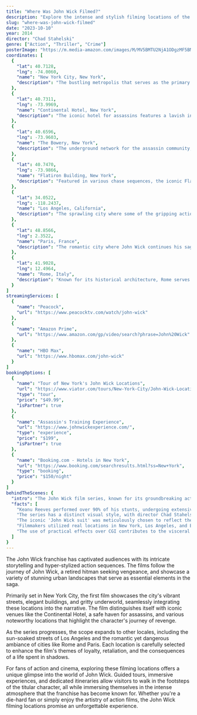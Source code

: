 ```yaml
---
title: "Where Was John Wick Filmed?"
description: "Explore the intense and stylish filming locations of the John Wick franchise, showcasing the vibrant backdrop of diverse cities and stunning landscapes."
slug: "where-was-john-wick-filmed"
date: "2023-10-10"
year: 2014
director: "Chad Stahelski"
genre: ["Action", "Thriller", "Crime"]
posterImage: "https://m.media-amazon.com/images/M/MV5BMTU2NjA1ODgzMF5BMl5BanBnXkFtZTgwMTM2MTI4MjE@._V1_SX300.jpg"
coordinates: [
  { 
    "lat": 40.7128, 
    "lng": -74.0060, 
    "name": "New York City, New York", 
    "description": "The bustling metropolis that serves as the primary setting for John Wick's journey of vengeance."
  },
  { 
    "lat": 40.7311, 
    "lng": -73.9969, 
    "name": "Continental Hotel, New York", 
    "description": "The iconic hotel for assassins features a lavish interior and serves as a sanctuary for John Wick."
  },
  { 
    "lat": 40.6596, 
    "lng": -73.9603, 
    "name": "The Bowery, New York", 
    "description": "The underground network for the assassin community, showcasing gritty urban settings."
  },
  { 
    "lat": 40.7470, 
    "lng": -73.9866, 
    "name": "Flatiron Building, New York", 
    "description": "Featured in various chase sequences, the iconic Flatiron Building adds character to the film's urban landscape."
  },
  { 
    "lat": 34.0522, 
    "lng": -118.2437, 
    "name": "Los Angeles, California", 
    "description": "The sprawling city where some of the gripping action sequences unfold in the later films."
  },
  { 
    "lat": 48.8566, 
    "lng": 2.3522, 
    "name": "Paris, France", 
    "description": "The romantic city where John Wick continues his saga, exploring both its beauty and dangers."
  },
  { 
    "lat": 41.9028, 
    "lng": 12.4964, 
    "name": "Rome, Italy", 
    "description": "Known for its historical architecture, Rome serves as a backdrop for intense action in the third film."
  }
]
streamingServices: [
  {
    "name": "Peacock",
    "url": "https://www.peacocktv.com/watch/john-wick"
  },
  {
    "name": "Amazon Prime",
    "url": "https://www.amazon.com/gp/video/search?phrase=John%20Wick"
  },
  {
    "name": "HBO Max",
    "url": "https://www.hbomax.com/john-wick"
  }
]
bookingOptions: [
  {
    "name": "Tour of New York's John Wick Locations",
    "url": "https://www.viator.com/tours/New-York-City/John-Wick-Locations-Tour/d687-123456",
    "type": "tour",
    "price": "$49.99",
    "isPartner": true
  },
  {
    "name": "Assassin's Training Experience",
    "url": "https://www.johnwickexperience.com/",
    "type": "experience",
    "price": "$199",
    "isPartner": true
  },
  {
    "name": "Booking.com - Hotels in New York",
    "url": "https://www.booking.com/searchresults.html?ss=New+York",
    "type": "booking",
    "price": "$150/night"
  }
]
behindTheScenes: {
  "intro": "The John Wick film series, known for its groundbreaking action choreography and stylized visuals, has quickly become a modern classic in the action genre. Filming took place primarily in vibrant urban environments, capitalizing on the unique settings to enhance the narrative of revenge and redemption.",
  "facts": [
    "Keanu Reeves performed over 90% of his stunts, undergoing extensive training in martial arts and firearms.",
    "The series has a distinct visual style, with director Chad Stahelski employing his experience as a stuntman to create kinetic and dynamic action sequences.",
    "The iconic 'John Wick suit' was meticulously chosen to reflect the character’s blend of elegance and lethal efficacy.",
    "Filmmakers utilized real locations in New York, Los Angeles, and Europe, helping to ground the fantastical elements in reality.",
    "The use of practical effects over CGI contributes to the visceral impact of the action scenes, something that sets John Wick apart from other action films."
  ]
}
---
```


<JohnWickGuide />

The John Wick franchise has captivated audiences with its intricate storytelling and hyper-stylized action sequences. The films follow the journey of John Wick, a retired hitman seeking vengeance, and showcase a variety of stunning urban landscapes that serve as essential elements in the saga.

Primarily set in New York City, the first film showcases the city's vibrant streets, elegant buildings, and gritty underworld, seamlessly integrating these locations into the narrative. The film distinguishes itself with iconic venues like the Continental Hotel, a safe haven for assassins, and various noteworthy locations that highlight the character's journey of revenge.

As the series progresses, the scope expands to other locales, including the sun-soaked streets of Los Angeles and the romantic yet dangerous ambiance of cities like Rome and Paris. Each location is carefully selected to enhance the film's themes of loyalty, retaliation, and the consequences of a life spent in shadows.

For fans of action and cinema, exploring these filming locations offers a unique glimpse into the world of John Wick. Guided tours, immersive experiences, and dedicated itineraries allow visitors to walk in the footsteps of the titular character, all while immersing themselves in the intense atmosphere that the franchise has become known for. Whether you're a die-hard fan or simply enjoy the artistry of action films, the John Wick filming locations promise an unforgettable experience.